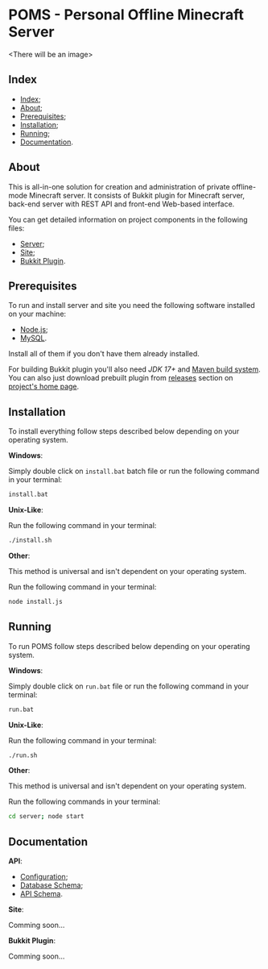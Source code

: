 # POMS - Personal Offline Minecraft Server

\<There will be an image>

## Index

- [Index](#index);
- [About](#about);
- [Prerequisites](#prerequisites);
- [Installation](#installation);
- [Running](#running);
- [Documentation](#documentation).

## About

This is all-in-one solution for creation and administration of private offline-mode Minecraft server.
It consists of Bukkit plugin for Minecraft server, back-end server with REST API and front-end Web-based interface.

You can get detailed information on project components in the following files:

- [Server](/server/README.md);
- [Site](/site/README.md);
- [Bukkit Plugin](/plugin/README.md).

## Prerequisites

To run and install server and site you need the following software installed on your machine:

- [Node.js](https://nodejs.org/);
- [MySQL](https://www.mysql.com/).

Install all of them if you don't have them already installed.

For building Bukkit plugin you'll also need _JDK 17+_ and [Maven build system](https://maven.apache.org).
You can also just download prebuilt plugin from [releases](https://github.com/Maksim2498/poms/releases)
section on [project's home page](https://github.com/Maksim2498/poms).

## Installation

To install everything follow steps described below depending on your operating system.

__Windows__:

Simply double click on `install.bat` batch file or run the following command in your terminal:

```sh
install.bat
```

__Unix-Like__:

Run the following command in your terminal:

```sh
./install.sh
```

__Other__:

This method is universal and isn't dependent on your operating system.

Run the following command in your terminal:

```sh
node install.js
```

## Running

To run POMS follow steps described below depending on your operating system.

__Windows__:

Simply double click on `run.bat` file or run the following command in your terminal:

```sh
run.bat
```

__Unix-Like__:

Run the following command in your terminal:

```sh
./run.sh
```

__Other__:

This method is universal and isn't dependent on your operating system.

Run the following commands in your terminal:

```sh
cd server; node start
```

## Documentation

__API__:

- [Configuration](/server/docs/config.md);
- [Database Schema](/server/docs/db-schema.md);
- [API Schema](/server/docs/api-schema.md).

__Site__:

Comming soon...

__Bukkit Plugin__:

Comming soon...
